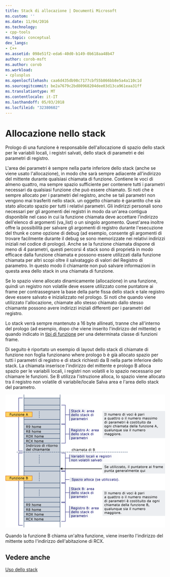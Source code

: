 ```yaml
---
title: Stack di allocazione | Documenti Microsoft
ms.custom: ''
ms.date: 11/04/2016
ms.technology:
- cpp-tools
ms.topic: conceptual
dev_langs:
- C++
ms.assetid: 098e51f2-eda6-40d0-b149-0b618aa48b47
author: corob-msft
ms.author: corob
ms.workload:
- cplusplus
ms.openlocfilehash: caa6d435db98c7177cbf55b866bb8e5a4a110c1d
ms.sourcegitcommit: be2a7679c2bd80968204dee03d13ca961eaa31ff
ms.translationtype: MT
ms.contentlocale: it-IT
ms.lasthandoff: 05/03/2018
ms.locfileid: "32380602"
---
```

# <a name="stack-allocation"></a>Allocazione nello stack
Prologo di una funzione è responsabile dell'allocazione di spazio dello stack per le variabili locali, i registri salvati, dello stack di parametri e dei parametri di registro.  
  
 L'area dei parametri è sempre nella parte inferiore dello stack (anche se viene usato l'allocazione), in modo che sarà sempre adiacente all'indirizzo del mittente durante qualsiasi chiamata di funzione. Contiene le voci di almeno quattro, ma sempre spazio sufficiente per contenere tutti i parametri necessari da qualsiasi funzione che può essere chiamato. Si noti che è sempre allocato per i parametri del registro, anche se tali parametri non vengono mai trasferiti nello stack. un oggetto chiamato è garantito che sia stato allocato spazio per tutti i relativi parametri. Gli indirizzi personali sono necessari per gli argomenti dei registri in modo da un'area contigua disponibile nel caso in cui la funzione chiamata deve accettare l'indirizzo dell'elenco di argomenti (va_list) o un singolo argomento. Quest'area inoltre offre la possibilità per salvare gli argomenti di registro durante l'esecuzione del thunk e come opzione di debug (ad esempio, consente gli argomenti di trovare facilmente durante il debug se sono memorizzate nei relativi indirizzi iniziali nel codice di prologo). Anche se la funzione chiamata dispone di meno di 4 parametri, questi percorsi 4 stack sono di proprietà in modo efficace dalla funzione chiamata e possono essere utilizzati dalla funzione chiamata per altri scopi oltre il salvataggio di valori del Registro di parametro.  In questo modo il chiamante non può salvare informazioni in questa area dello stack in una chiamata di funzione.  
  
 Se lo spazio viene allocato dinamicamente (allocazione) in una funzione, quindi un registro non volatile deve essere utilizzato come puntatore ai frame per contrassegnare la base della parte fissa dello stack e tale registro deve essere salvato e inizializzato nel prologo. Si noti che quando viene utilizzato l'allocazione, chiamate allo stesso chiamato dallo stesso chiamante possono avere indirizzi iniziali differenti per i parametri del registro.  
  
 Lo stack verrà sempre mantenuto a 16 byte allineati, tranne che all'interno del prologo (ad esempio, dopo che viene inserito l'indirizzo del mittente) e quando indicato in [tipi di funzione](../build/function-types.md) per una determinata classe di funzioni frame.  
  
 Di seguito è riportato un esempio di layout dello stack di chiamate di funzione non foglia funzionano where prologo b è già allocato spazio per tutti i parametri di registro e di stack richiesti da B nella parte inferiore dello stack. La chiamata inserisce l'indirizzo del mittente e prologo B alloca spazio per le variabili locali, i registri non volatili e lo spazio necessario per chiamare le funzioni. Se B utilizza l'istruzione alloca, lo spazio viene allocato tra il registro non volatile di variabile/locale Salva area e l'area dello stack del parametro.  
  
 ![Esempio di conversione AMD](../build/media/vcamd_conv_ex_5.png "vcAmd_conv_ex_5")  
  
 Quando la funzione B chiama un'altra funzione, viene inserito l'indirizzo del mittente sotto l'indirizzo dell'abitazione di RCX.  
  
## <a name="see-also"></a>Vedere anche  
 [Uso dello stack](../build/stack-usage.md)